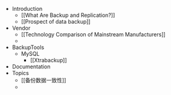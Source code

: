 - Introduction
	- [[What Are Backup and Replication?]]
	- [[Prospect of data backup]]
- Vendor
	- [[Technology Comparison of Mainstream Manufacturers]]
	-
- BackupTools
	- MySQL
		- [[Xtrabackup]]
- Documentation
- Topics
	- [[备份数据一致性]]
	-